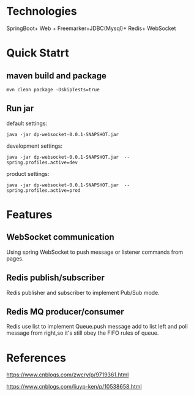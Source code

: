 # Technologies

SpringBoot+ Web + Freemarker+JDBC(Mysql)+ Redis+ WebSocket

# Quick Statrt

##  maven build and package

`mvn clean package -DskipTests=true `

## Run jar

default settings:

`
java -jar dp-websocket-0.0.1-SNAPSHOT.jar  
`

development settings:


`
java -jar dp-websocket-0.0.1-SNAPSHOT.jar  --spring.profiles.active=dev
`

product settings:

`
java -jar dp-websocket-0.0.1-SNAPSHOT.jar  --spring.profiles.active=prod
`

# Features

## WebSocket communication

Using spring WebSocket to push message or listener commands from pages.

## Redis publish/subscriber

Redis publisher and subscriber to implement Pub/Sub mode.

## Redis MQ producer/consumer

Redis use list to implement Queue.push message add to list left and poll message from right,so it's still obey the FIFO rules of queue.


# References

https://www.cnblogs.com/zwcry/p/9719361.html

https://www.cnblogs.com/liuyp-ken/p/10538658.html


